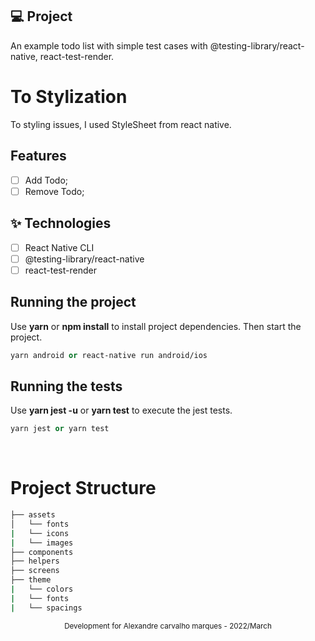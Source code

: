 ## 💻 Project

An example todo list with simple test cases with @testing-library/react-native, react-test-render.

# To Stylization

To styling issues, I used StyleSheet from react native.

## Features

- [ ] Add Todo;
- [ ] Remove Todo;

## ✨ Technologies

- [ ] React Native CLI
- [ ] @testing-library/react-native
- [ ] react-test-render

## Running the project

Use **yarn** or **npm install** to install project dependencies. 
Then start the project.

```cl
yarn android or react-native run android/ios
```

## Running the tests

Use **yarn jest -u** or **yarn test** to execute the jest tests.

```cl
yarn jest or yarn test
```

<br />

# Project Structure

```bash
├── assets
│   └── fonts
|   └── icons
|   └── images
├── components
├── helpers
├── screens
├── theme
|   └── colors
|   └── fonts
|   └── spacings
```

<div align="center">
  <small>Development for Alexandre carvalho marques - 2022/March</small>
</div>
